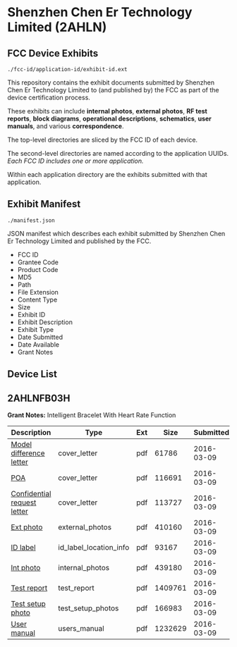 # Shenzhen Chen Er Technology Limited (2AHLN)
## FCC Device Exhibits

```
./fcc-id/application-id/exhibit-id.ext
```

This repository contains the exhibit documents submitted by Shenzhen Chen Er Technology Limited to (and published by) the FCC as part of the device certification process.

These exhibits can include **internal photos**, **external photos**, **RF test reports**, **block diagrams**, **operational descriptions**, **schematics**, **user manuals**, and various **correspondence**.

The top-level directories are sliced by the FCC ID of each device.

The second-level directories are named according to the application UUIDs. *Each FCC ID includes one or more application.*

Within each application directory are the exhibits submitted with that application. 

## Exhibit Manifest

```
./manifest.json
```

JSON manifest which describes each exhibit submitted by Shenzhen Chen Er Technology Limited and published by the FCC.

- FCC ID
- Grantee Code
- Product Code
- MD5
- Path
- File Extension
- Content Type
- Size
- Exhibit ID
- Exhibit Description
- Exhibit Type
- Date Submitted
- Date Available
- Grant Notes

## Device List
## 2AHLNFB03H
**Grant Notes:** Intelligent Bracelet With Heart Rate Function

| Description | Type | Ext | Size | Submitted | Available |
| ----------- | ---- | --- | ---- | --------- | --------- |
| [Model difference letter](2AHLNFB03H/9d7b6e01bd928ea565b22462f6b72e9a/2923172.pdf) | cover_letter | pdf | 61786 | 2016-03-09 | 2016-03-09 |
| [POA](2AHLNFB03H/9d7b6e01bd928ea565b22462f6b72e9a/2923170.pdf) | cover_letter | pdf | 116691 | 2016-03-09 | 2016-03-09 |
| [Confidential request letter](2AHLNFB03H/9d7b6e01bd928ea565b22462f6b72e9a/2923171.pdf) | cover_letter | pdf | 113727 | 2016-03-09 | 2016-03-09 |
| [Ext photo](2AHLNFB03H/9d7b6e01bd928ea565b22462f6b72e9a/2923175.pdf) | external_photos | pdf | 410160 | 2016-03-09 | 2016-03-09 |
| [ID label](2AHLNFB03H/9d7b6e01bd928ea565b22462f6b72e9a/2923177.pdf) | id_label_location_info | pdf | 93167 | 2016-03-09 | 2016-03-09 |
| [Int photo](2AHLNFB03H/9d7b6e01bd928ea565b22462f6b72e9a/2923176.pdf) | internal_photos | pdf | 439180 | 2016-03-09 | 2016-03-09 |
| [Test report](2AHLNFB03H/9d7b6e01bd928ea565b22462f6b72e9a/2923173.pdf) | test_report | pdf | 1409761 | 2016-03-09 | 2016-03-09 |
| [Test setup photo](2AHLNFB03H/9d7b6e01bd928ea565b22462f6b72e9a/2923174.pdf) | test_setup_photos | pdf | 166983 | 2016-03-09 | 2016-03-09 |
| [User manual](2AHLNFB03H/9d7b6e01bd928ea565b22462f6b72e9a/2923178.pdf) | users_manual | pdf | 1232629 | 2016-03-09 | 2016-03-09 |
